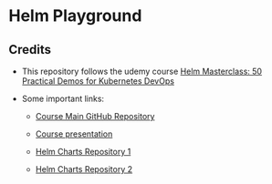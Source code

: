 # Helm Playground

## Credits

- This repository follows the udemy course [Helm Masterclass: 50 Practical Demos for Kubernetes DevOps](https://www.udemy.com/course/helm-masterclass-50-practical-demos-for-kubernetes-devops/)

- Some important links:

  - [Course Main GitHub Repository](https://github.com/stacksimplify/helm-masterclass)
  - [Course presentation](https://github.com/stacksimplify/helm-masterclass/tree/main/course-presentation)

  - [Helm Charts Repository 1](https://github.com/stacksimplify/helm-charts)

  - [Helm Charts Repository 2](https://github.com/stacksimplify/helm-charts-repo)

